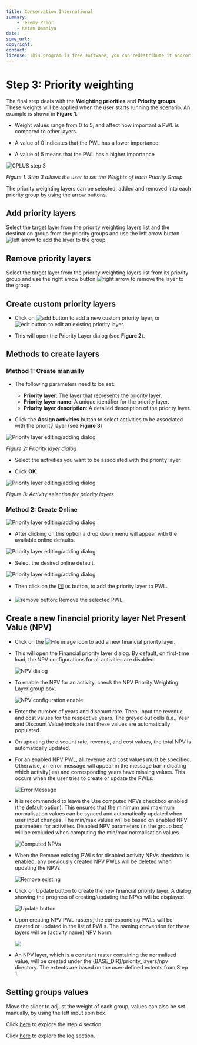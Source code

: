 ```yaml
---
title: Conservation International
summary:
    - Jeremy Prior
    - Ketan Bamniya
date:
some_url:
copyright:
contact:
license: This program is free software; you can redistribute it and/or modify it under the terms of the GNU Affero General Public License as published by the Free Software Foundation; either version 3 of the License, or (at your option) any later version.
---
```


# Step 3: Priority weighting

The final step deals with the **Weighting priorities** and **Priority groups**. These weights will be applied when the user starts running the scenario. An example is shown in **Figure 1**.

- Weight values range from 0 to 5, and affect how important a PWL is compared to other layers.
- A value of 0 indicates that the PWL has a lower importance.

- A value of 5 means that the PWL has a higher importance

![CPLUS step 3](img/plugin-step3_2.png)

*Figure 1: Step 3 allows the user to set the Weights of each Priority Group*

The priority weighting layers can be selected, added and removed into each priority group by using the 
arrow buttons. 

## Add priority layers

Select the target layer from the priority weighting layers list and the destination group from the priority groups and use the left arrow button ![left arrow](img/cplus_left_arrow.svg) to add the layer to the group.

## Remove priority layers

Select the target layer from the priority weighting layers list from its priority group and use the right arrow button ![right arrow](img/cplus_right_arrow.svg) to remove the layer to the group.

## Create custom priority layers

- Click on ![add button](img/symbologyAdd.svg) to add a new custom priority layer, or ![edit button](img/mActionToggleEditing.svg) to edit an existing priority layer.

- This will open the Priority Layer dialog (see **Figure 2**).
  
## Methods to create layers

### Method 1: Create manually

- The following parameters need to be set:
    - **Priority layer**: The layer that represents the priority layer.
    - **Priority layer name**: A unique identifier for the priority layer.
    - **Priority layer description**: A detailed description of the priority layer.
 
- Click the **Assign activities** button to select activities to be associated with the priority layer (see **Figure 3**)

![Priority layer editing/adding dialog](img/manual-priority-layer-dialog-1.png)

*Figure 2: Priority layer dialog*


- Select the activities you want to be associated with the priority layer.

- Click **OK**.
  
![Priority layer editing/adding dialog](img/manual-pwl-selection.png)

*Figure 3: Activity selection for priority layers*

### Method 2: Create Online

![Priority layer editing/adding dialog](img/manual-priority-layer-dialog-2.png)

- After clicking on this option a drop down menu will appear with the available online defaults. 
  
![Priority layer editing/adding dialog](img/manual-priority-layer-dialog-3.png)

- Select the desired online default.
  
![Priority layer editing/adding dialog](img/manual-priority-layer-dialog-4.png)

- Then click on the 1️⃣ `OK` button, to add the priority layer to PWL.
       
- ![remove button](img/symbologyRemove.svg): Remove the selected PWL.

## Create a new financial priority layer Net Present Value (NPV)

- Click on the ![File image](./img/mActionNewMap.svg) icon to add a new financial priority layer.

- This will open the Financial priority layer dialog. By default, on first-time load, the NPV configurations for all activities are disabled.

    ![NPV dialog](./img/plugin-step3_4.png)

- To enable the NPV for an activity, check the NPV Priority Weighting Layer group box.

    ![NPV configuration enable](./img/plugin-step3_5.png)

- Enter the number of years and discount rate. Then, input the revenue and cost values for the respective years. The greyed out cells (i.e., Year and Discount Value) indicate that these values are automatically populated.

- On updating the discount rate, revenue, and cost values, the total NPV is automatically updated.

- For an enabled NPV PWL, all revenue and cost values must be specified. Otherwise, an error message will appear in the message bar indicating which activity(ies) and corresponding years have missing values. This occurs when the user tries to create or update the PWLs:

    ![Error Message](./img/plugin-step3_6.png)

- It is recommended to leave the Use computed NPVs checkbox enabled (the default option). This ensures that the minimum and maximum normalisation values can be synced and automatically updated when user input changes. The min/max values will be based on enabled NPV parameters for activities. Disabled NPV parameters (in the group box) will be excluded when computing the min/max normalisation values.

    ![Computed NPVs](./img/plugin-step3_7.png)

- When the Remove existing PWLs for disabled activity NPVs checkbox is enabled, any previously created NPV PWLs will be deleted when updating the NPVs.

    ![Remove existing](./img/plugin-step3_8.png)

- Click on Update button to create the new financial priority layer. A dialog showing the progress of creating/updating the NPVs will be displayed.

    ![Update button](./img/plugin-step3_9.png)

- Upon creating NPV PWL rasters, the corresponding PWLs will be created or updated in the list of PWLs. The naming convention for these layers will be [activity name] NPV Norm:

    ![](./img/plugin-step3_10.png)

- An NPV layer, which is a constant raster containing the normalised value, will be created under the {BASE_DIR}/priority_layers/npv directory. The extents are based on the user-defined extents from Step 1.

## Setting groups values

Move the slider to adjust the weight of each group, values can also be set manually, by using the left input spin box.

Click [here](step-4.md) to explore the step 4 section.

Click [here](logs.md) to explore the log section.
